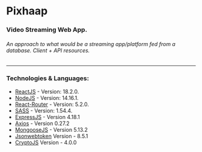 # Pixhaap

### Video Streaming Web App.

###### An approach to what would be a streaming app/platform fed from a database. Client + API resources.

---

### Technologies & Languages:
- [ReactJS](https://es.reactjs.org/) - Version: 18.2.0.
- [NodeJS](https://nodejs.org/es/) - Version: 14.16.1.
- [React-Router](https://v5.reactrouter.com/web/guides/quick-start) - Version: 5.2.0.
- [SASS](https://sass-lang.com/) - Version: 1.54.4.
- [ExpressJS](https://expressjs.com/es/) - Version 4.18.1
- [Axios](https://axios-http.com/docs/intro) - Version 0.27.2
- [MongooseJS](https://mongoosejs.com/) - Version 5.13.2
- [Jsonwebtoken](https://www.npmjs.com/package/jsonwebtoken) Version - 8.5.1
- [CryptoJS](https://www.npmjs.com/package/crypto-js) Version - 4.0.0
